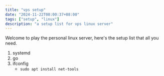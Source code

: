 ```yaml
---
title: "vps setup"
date: "2024-11-22T08:00:37+08:00"
tags: ["setup", "linux"]
description: "a setup list for vps linux server"
---
```


Welcome to play the personal linux server, here's the setup list that all you need.

1. systemd 
2. go
3. ifconfig
    - `sudo apt install net-tools`


